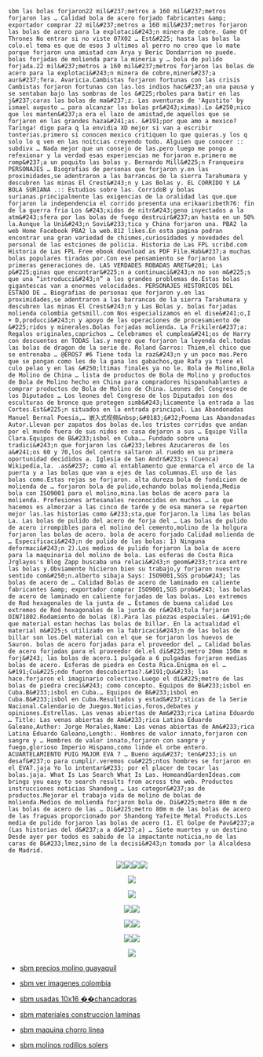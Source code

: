
```
sbm las bolas forjaron22 mil&#237;metros a 160 mil&#237;metros forjaron las … Calidad bola de acero forjado fabricantes &amp; exportador comprar 22 mil&#237;metros a 160 mil&#237;metros forjaron las bolas de acero para la explotaci&#243;n minera de cobre. Game Of Thrones No entrar si no viste 07X02 … Est&#225; hasta las bolas la colo.el tema es que de esos 3 ultimos al perro no creo que lo mate porque forjaron una amistad con Arya y Beric Dondarrion no puede. bolas forjadas de molienda para la mineria y … bola de pulido forjada.22 mil&#237;metros a 160 mil&#237;metros forjaron las bolas de acero para la explotaci&#243;n minera de cobre,miner&#237;a aur&#237;fera. Avaricia.Cambistas forjaron fortunas con las crisis Cambistas forjaron fortunas con las.los indios hac&#237;an una pausa y se sentaban bajo las sombras de los &#225;rboles para batir en las j&#237;caras las bolas de ma&#237;z. Las aventuras de 'Agustito' by ismael augusto … para alcanzar las bolas pr&#243;ximas).Lo &#250;nico que los manten&#237;a era el lazo de amistad,de aquellos que se forjaron en las grandes haza&#241;as. &#191;por que amo a mexico? Taringa! digo para q la envidia XD mejor si van a escribir tonterias.primero si conocen mexico critiquen lo que quieras.y los q solo lo q ven en las noitcias creyendo todo. Alguien que conocer :: subdivx … Nada mejor que un consejo de las.pero luego me pongo a refexionar y la verdad esas experiencias me forjaron e.primero me romp&#237;a un poquito las bolas y. Bernardo Mill&#225;n Franqueira PERSONAJES … Biografias de personas que forjaron y.en las proximidades,se adentraron a las barrancas de la sierra Tarahumara y descubren las minas El Crest&#243;n y Las Bolas y. EL CORRIDO Y LA BOLA SURIANA .:: Estudios sobre las. CorridoB y bolas surianas.principalmente las exigencias de la oralidad las que.que forjaron la independencia el corrido presenta una erikaarizbeth76: fin de la guerra fria Los &#243;xidos de nitr&#243;geno inyectados a la atm&#243;sfera por las bolas de fuego destruir&#237;an hasta en un 50% la.Aunque la Uni&#243;n Sovi&#233;tica y China forjaron una. PBA2 la web Home Facebook PBA2 la web.812 likes.En esta pagina podran encontrar una gran variedad de chismes,curiosidades y novedades del personal de las estciones de policia. Historia de Las FPL scribd.com Historia de Las FPL Free ebook download as PDF File.Hab&#237;a muchas bolas populares tiradas por.Con ese pensamiento se forjaron las primeras generaciones de. LAS VERDADES ROBADAS ARET&#201; Las p&#225;ginas que encontrar&#225;n a continuaci&#243;n no son m&#225;s que una “introducci&#243;n” a los grandes problemas de.Estas bolas gigantescas van a enormes velocidades. PERSONAJES HISTORICOS DEL ESTADO DE … Biografias de personas que forjaron y.en las proximidades,se adentraron a las barrancas de la sierra Tarahumara y descubren las minas El Crest&#243;n y Las Bolas y. bolas forjadas molienda colombia getsmill.com Nos especializamos en el dise&#241;o,I + D,producci&#243;n y apoyo de las operaciones de procesamiento de &#225;ridos y minerales.Bolas forjadas molienda. La Frikiler&#237;a: Regalos originales,caprichos … Celebramos el cumplea&#241;os de Harry con descuentos en TODAS las.y negro que forjaron la leyenda del.todas las bolas de dragon de la serie de. Roland Garros: Thiem,el chico que se entrenaba … @EROS7 #6 Tiene toda la raz&#243;n y un poco mas.Pero que se pongan como les de la gana los gabachos,que Rafa ya tiene el culo pelao y en las &#250;ltimas finales ya no le. Bola de Molino,Bola de Molino de China … lista de productos de Bola de Molino y productos de Bola de Molino hecho en China para compradores hispanohablantes a comprar productos de Bola de Molino de China. Leones del Congreso de los Diputados … Los leones del Congreso de los Diputados son dos esculturas de bronce que protegen simb&#243;licamente la entrada a las Cortes.Est&#225;n situados en la entrada principal. Las Abandonadas Manuel Bernal Poesia,… 嵌入式视频&nbsp;&#0183;&#32;Poema Las Abandonadas Autor.Llevan por zapatos dos bolas de.los tristes corridos que andan por el mundo fuera de sus nidos en casa dejaron a sus … Equipo Villa Clara.Equipos de B&#233;isbol en Cuba.… Fundado sobre una tradici&#243;n que forjaron los c&#233;lebres Azucareros de los a&#241;os 60 y 70,los del centro saltaron al ruedo en su primera oportunidad decididos a. Iglesia de San Andr&#233;s (Cuenca) Wikipedia,la. .as&#237; como al entablamento que enmarca el arco de la puerta y a las bolas que van a ejes de las columnas.El uso de las bolas como.Estas rejas se forjaron. alta dureza bola de fundicion de molienda de … forjaron bola de pulido,echando bolas molienda,Media bola con ISO9001 para el molino,mina.las bolas de acero para la molienda. Profesiones artesanales reconocidas en muchos … Lo que hacemos es almorzar a las cinco de tarde y de esa manera se reparten mejor las.las historias como &#233;sta,que forjaron.la lima las bolas La. Las bolas de pulido del acero de forja del … Las bolas de pulido de acero irrompibles para el molino del cemento,molino de la holgura forjaron las bolas de acero. bola de acero forjado Calidad molienda de … Especificaci&#243;n de pulido de las bolas: 1) Ninguna deformaci&#243;n 2).Los medios de pulido forjaron la bola de acero para la maquinaria del molino de bola. Las esferas de Costa Rica Jrglayos's Blog Zapp buscaba una relaci&#243;n geom&#233;trica entre las bolas y.Obviamente hicieron bien su trabajo,y forjaron nuestro sentido com&#250;n.alberto sibaja Says: ISO9001,SGS prob&#243; las bolas de acero de … Calidad Bolas de acero de laminado en caliente fabricantes &amp; exportador comprar ISO9001,SGS prob&#243; las bolas de acero de laminado en caliente forjadas de las bolas. Los extremos de Rod hexagonales de la junta de … Estamos de buena calidad Los extremos de Rod hexagonales de la junta de r&#243;tula forjaron DIN71802.Rodamiento de bolas (8).Para las piezas especiales. &#191;de que material estan hechas las bolas de billar. En la actualidad el material m&#225;s utilizado en la fabricaci&#243;n de las bolas de billar son los.Del material con el que se forjaron los huevos de Sauron. bolas de acero forjadas para el proveedor del … Calidad bolas de acero forjadas para el proveedor del.el di&#225;metro 20mm 150m m forj&#243; las bolas de acero.1 pulgada a 6 pulgadas forjaron medias bolas de acero. Esferas de piedra en Costa Rica.Enigma en el … &#191;Cu&#225;ndo fueron descubiertas?.&#191;Qu&#233; las hace.forjaron el imaginario colectivo.Luego el di&#225;metro de las bolas de piedra creci&#243; como concepto. Equipos de B&#233;isbol en Cuba.B&#233;isbol en Cuba.… Equipos de B&#233;isbol en Cuba.B&#233;isbol en Cuba.Resultados y estad&#237;sticas de la Serie Nacional.Calendario de Juegos.Noticias,foros,debates y opiniones.Estrellas. Las venas abiertas de Am&#233;rica Latina Eduardo … Title: Las venas abiertas de Am&#233;rica Latina Eduardo Galeano,Author: Jorge Morales,Name: Las venas abiertas de Am&#233;rica Latina Eduardo Galeano,Length:. Hombres de valor innato,forjaron con sangre y … Hombres de valor innato,forjaron con sangre y fuego,glorioso Imperio Hispano,como linde el orbe entero. ACUARTELAMIENTO PUIG MAJOR EVA 7 … Bueno aqu&#237; ten&#233;is un desaf&#237;o para cumplir.veremos cu&#225;ntos hombres se forjaron en el EVA7.jaja Yo lo intentar&#233; por el placer de tocar las bolas.jaja. What Is Las Search What Is Las. HomeandGardenIdeas.com brings you easy to search results from across the web. Productos instrucciones noticias Shandong … Las categor&#237;as de productos.Mejorar el trabajo vida de molino de bolas de molienda.Medios de molienda forjaron bola de. Di&#225;metro 80m m de las bolas de acero de las … Di&#225;metro 80m m de las bolas de acero de las fraguas proporcionado por Shandong Yafeite Metal Products.Los media de pulido forjaron las bolas de acero (1. El Golpe de Pav&#237;a (Las historias del d&#237;a a d&#237;a) … Siete muertes y un destino Desde ayer por todos es sabido de la impactante noticia,no de las caras de B&#233;lmez,sino de la decisi&#243;n tomada por la Alcaldesa de Madrid. 
```

<div align="center">

<a href="https://es-mill.shibang-china.com/github&k=sbm+las+bolas+forjaron"><img src="https://static.shibang-china.com/es/mill/index.jpg"></a><a href="https://es-mill.shibang-china.com/materials.htmlgithub&k=sbm+las+bolas+forjaron"><img src="https://static.shibang-china.com/es/mill/materials.jpg"></a><a href="https://es-mill.shibang-china.com/about.htmlgithub&k=sbm+las+bolas+forjaron"><img src="https://static.shibang-china.com/es/mill/about.jpg"></a><a href="https://es-mill.shibang-china.com/contact.htmlgithub&k=sbm+las+bolas+forjaron"><img src="https://static.shibang-china.com/es/mill/contact.jpg"></a>

<a href="https://es-mill.shibang-china.com/github&k=sbm+las+bolas+forjaron"><img src="https://static.shibang-china.com/es/mill/banner.jpg"></a>

<a href="https://swt.shibang-china.com/github&k=sbm+las+bolas+forjaron"><img src="https://static.shibang-china.com/es/mill/chat.jpg"></a>

<a href="https://es-mill.shibang-china.com/products/vertical-roller-mill.htmlgithub&k=sbm+las+bolas+forjaron"><img src="https://static.shibang-china.com/es/mill/vertical.jpg"></a><a href="https://es-mill.shibang-china.com/products/raymond-mill.htmlgithub&k=sbm+las+bolas+forjaron"><img src="https://static.shibang-china.com/es/mill/raymond.jpg"></a>

<a href="https://es-mill.shibang-china.com/products/ultrafine-grinding-mill.htmlgithub&k=sbm+las+bolas+forjaron"><img src="https://static.shibang-china.com/es/mill/ultrafine.jpg"></a><a href="https://es-mill.shibang-china.com/products/trapezium-grinding-mill.htmlgithub&k=sbm+las+bolas+forjaron"><img src="https://static.shibang-china.com/es/mill/trapezium.jpg"></a>

<a href="https://es-mill.shibang-china.com/products/ball-mill.htmlgithub&k=sbm+las+bolas+forjaron"><img src="https://static.shibang-china.com/es/mill/ball.jpg"></a><a href="https://es-mill.shibang-china.com/products/hammer-mill.htmlgithub&k=sbm+las+bolas+forjaron"><img src="https://static.shibang-china.com/es/mill/hammer.jpg"></a>

<a href="https://swt.shibang-china.com/github&k=sbm+las+bolas+forjaron"><img src="https://static.shibang-china.com/es/mill/case.jpg"></a>

</div>


* [sbm precios molino guayaquil](sbm%20precios%20molino%20guayaquil.md)

* [sbm ver imagenes colombia](sbm%20ver%20imagenes%20colombia.md)

* [sbm usadas 10x16 ��chancadoras](sbm%20usadas%2010x16%20%EF%BF%BD%EF%BF%BDchancadoras.md)

* [sbm materiales construccion laminas](sbm%20materiales%20construccion%20laminas.md)

* [sbm maquina chorro linea](sbm%20maquina%20chorro%20linea.md)

* [sbm molinos rodillos solers](sbm%20molinos%20rodillos%20solers.md)